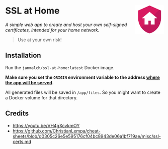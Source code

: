 # SSL at Home <img src="/static/favicon.png?raw=true" width="90" height="90" align="right">

_A simple web app to create and host your own self-signed certificates, intended for your home network._

> Use at your own risk!

## Installation

Run the `janmalch/ssl-at-home:latest` Docker image.

**Make sure you set the `ORIGIN` environment variable to the address [where the app will be served](https://kit.svelte.dev/docs/adapter-node#environment-variables-origin-protocol-header-and-host-header).**

All generated files will be saved in `/app/files`. So you might want to create a Docker volume for that directory.

## Credits

- https://youtu.be/VH4gXcvkmOY
- https://github.com/ChristianLempa/cheat-sheets/blob/d0305c26e5e595176cf04bc8943de06a1bf719ae/misc/ssl-certs.md
